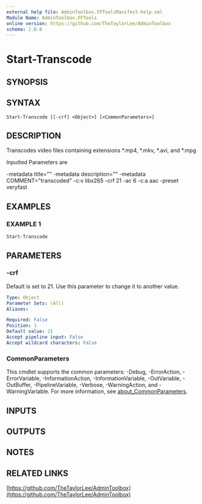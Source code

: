 ```yaml
---
external help file: AdminToolbox.FFToolsManifest-help.xml
Module Name: AdminToolbox.FFTools
online version: https://github.com/TheTaylorLee/AdminToolbox
schema: 2.0.0
---
```


# Start-Transcode

## SYNOPSIS

## SYNTAX

```
Start-Transcode [[-crf] <Object>] [<CommonParameters>]
```

## DESCRIPTION
Transcodes video files containing extensions *.mp4, *.mkv, *.avi, and *.mpg

Inputted Parameters are

-metadata title="" -metadata description="" -metadata COMMENT="transcoded" -c:v libx265 -crf 21 -ac 6 -c:a aac -preset veryfast

## EXAMPLES

### EXAMPLE 1
```
Start-Transcode
```

## PARAMETERS

### -crf
Default is set to 21.
Use this parameter to change it to another value.

```yaml
Type: Object
Parameter Sets: (All)
Aliases:

Required: False
Position: 1
Default value: 21
Accept pipeline input: False
Accept wildcard characters: False
```

### CommonParameters
This cmdlet supports the common parameters: -Debug, -ErrorAction, -ErrorVariable, -InformationAction, -InformationVariable, -OutVariable, -OutBuffer, -PipelineVariable, -Verbose, -WarningAction, and -WarningVariable. For more information, see [about_CommonParameters](http://go.microsoft.com/fwlink/?LinkID=113216).

## INPUTS

## OUTPUTS

## NOTES

## RELATED LINKS

[https://github.com/TheTaylorLee/AdminToolbox](https://github.com/TheTaylorLee/AdminToolbox)

